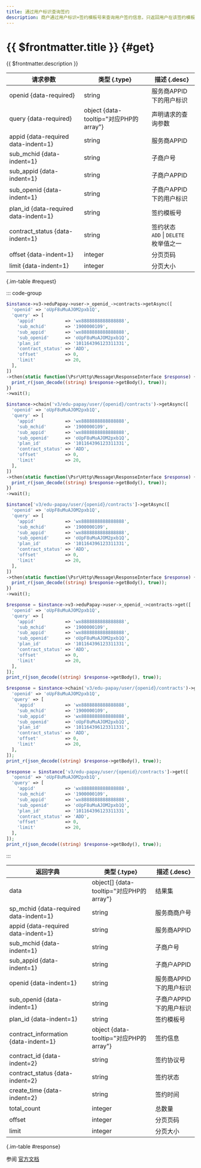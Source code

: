 ```yaml
---
title: 通过用户标识查询签约
description: 商户通过用户标识+签约模板号来查询用户签约信息，只返回用户在该签约模板下的有效签约（一个签约模板仅会存在一个有效签约）；若用户未与该签约模板签约，返回明确错误码
---
```


# {{ $frontmatter.title }} {#get}

{{ $frontmatter.description }}

| 请求参数 | 类型 {.type} | 描述 {.desc}
| --- | --- | ---
| openid {data-required} | string | 服务商APPID下的用户标识
| query {data-required} | object {data-tooltip="对应PHP的array"} | 声明请求的查询参数
| appid {data-required data-indent=1} | string | 服务商APPID
| sub_mchid {data-indent=1} | string | 子商户号
| sub_appid {data-indent=1} | string | 子商户APPID
| sub_openid {data-indent=1} | string | 子商户APPID下的用户标识
| plan_id {data-required data-indent=1} | string | 签约模板号
| contract_status {data-indent=1} | string | 签约状态<br/>`ADD` \| `DELETE` 枚举值之一
| offset {data-indent=1} | integer | 分页页码
| limit {data-indent=1} | integer | 分页大小

{.im-table #request}

::: code-group

```php [异步纯链式]
$instance->v3->eduPapay->user->_openid_->contracts->getAsync([
  'openid' => 'oUpF8uMuAJOM2pxb1Q',
  'query' => [
    'appid'           => 'wx8888888888888888',
    'sub_mchid'       => '1900000109',
    'sub_appid'       => 'wx8888888888888888',
    'sub_openid'      => 'oUpF8uMuAJOM2pxb1Q',
    'plan_id'         => '101164396123311331',
    'contract_status' => 'ADD',
    'offset'          => 0,
    'limit'           => 20,
  ],
])
->then(static function(\Psr\Http\Message\ResponseInterface $response) {
  print_r(json_decode((string) $response->getBody(), true));
})
->wait();
```

```php [异步声明式]
$instance->chain('v3/edu-papay/user/{openid}/contracts')->getAsync([
  'openid' => 'oUpF8uMuAJOM2pxb1Q',
  'query' => [
    'appid'           => 'wx8888888888888888',
    'sub_mchid'       => '1900000109',
    'sub_appid'       => 'wx8888888888888888',
    'sub_openid'      => 'oUpF8uMuAJOM2pxb1Q',
    'plan_id'         => '101164396123311331',
    'contract_status' => 'ADD',
    'offset'          => 0,
    'limit'           => 20,
  ],
])
->then(static function(\Psr\Http\Message\ResponseInterface $response) {
  print_r(json_decode((string) $response->getBody(), true));
})
->wait();
```

```php [异步属性式]
$instance['v3/edu-papay/user/{openid}/contracts']->getAsync([
  'openid' => 'oUpF8uMuAJOM2pxb1Q',
  'query' => [
    'appid'           => 'wx8888888888888888',
    'sub_mchid'       => '1900000109',
    'sub_appid'       => 'wx8888888888888888',
    'sub_openid'      => 'oUpF8uMuAJOM2pxb1Q',
    'plan_id'         => '101164396123311331',
    'contract_status' => 'ADD',
    'offset'          => 0,
    'limit'           => 20,
  ],
])
->then(static function(\Psr\Http\Message\ResponseInterface $response) {
  print_r(json_decode((string) $response->getBody(), true));
})
->wait();
```

```php [同步纯链式]
$response = $instance->v3->eduPapay->user->_openid_->contracts->get([
  'openid' => 'oUpF8uMuAJOM2pxb1Q',
  'query' => [
    'appid'           => 'wx8888888888888888',
    'sub_mchid'       => '1900000109',
    'sub_appid'       => 'wx8888888888888888',
    'sub_openid'      => 'oUpF8uMuAJOM2pxb1Q',
    'plan_id'         => '101164396123311331',
    'contract_status' => 'ADD',
    'offset'          => 0,
    'limit'           => 20,
  ],
]);
print_r(json_decode((string) $response->getBody(), true));
```

```php [同步声明式]
$response = $instance->chain('v3/edu-papay/user/{openid}/contracts')->get([
  'openid' => 'oUpF8uMuAJOM2pxb1Q',
  'query' => [
    'appid'           => 'wx8888888888888888',
    'sub_mchid'       => '1900000109',
    'sub_appid'       => 'wx8888888888888888',
    'sub_openid'      => 'oUpF8uMuAJOM2pxb1Q',
    'plan_id'         => '101164396123311331',
    'contract_status' => 'ADD',
    'offset'          => 0,
    'limit'           => 20,
  ],
]);
print_r(json_decode((string) $response->getBody(), true));
```

```php [同步属性式]
$response = $instance['v3/edu-papay/user/{openid}/contracts']->get([
  'openid' => 'oUpF8uMuAJOM2pxb1Q',
  'query' => [
    'appid'           => 'wx8888888888888888',
    'sub_mchid'       => '1900000109',
    'sub_appid'       => 'wx8888888888888888',
    'sub_openid'      => 'oUpF8uMuAJOM2pxb1Q',
    'plan_id'         => '101164396123311331',
    'contract_status' => 'ADD',
    'offset'          => 0,
    'limit'           => 20,
  ],
]);
print_r(json_decode((string) $response->getBody(), true));
```

:::

| 返回字典 | 类型 {.type} | 描述 {.desc}
| --- | --- | ---
| data | object[] {data-tooltip="对应PHP的array"} | 结果集
| sp_mchid {data-required data-indent=1} | string | 服务商商户号
| appid {data-required data-indent=1} | string | 服务商APPID
| sub_mchid {data-indent=1} | string | 子商户号
| sub_appid {data-indent=1} | string | 子商户APPID
| openid {data-indent=1} | string | 服务商APPID下的用户标识
| sub_openid {data-indent=1} | string | 子商户APPID下的用户标识
| plan_id {data-indent=1} | string | 签约模板号
| contract_information {data-indent=1} | object {data-tooltip="对应PHP的array"} | 签约信息
| contract_id {data-indent=2} | string | 签约协议号
| contract_status {data-indent=2} | string | 签约状态
| create_time {data-indent=2} | string | 签约时间
| total_count | integer | 总数量
| offset | integer | 分页页码
| limit | integer | 分页大小

{.im-table #response}

参阅 [官方文档](https://pay.weixin.qq.com/wiki/doc/apiv3/Offline/apis/chapter5_2_3.shtml)
